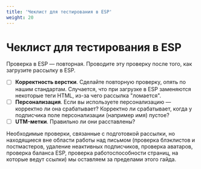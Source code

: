 ```yaml
---
title: 'Чеклист для тестирования в ESP'
weight: 20
---
```

# Чеклист для тестирования в ESP

Проверка в ESP &#x2014; повторная. Проводите эту проверку после того, как загрузите рассылку в ESP.

- [ ] **Корректность верстки**. Сделайте повторную проверку, опять по нашим стандартам. Случается, что при загрузке в ESP заменяются некоторые теги HTML, из-за чего рассылка "ломается".
- [ ] **Персонализация**. Если вы используете персонализацию &#x2014;  корректно ли она срабатывает? Корректно ли срабатывает, когда у подписчика поле персонализации (например имя) пустое?
- [ ] **UTM-метки**. Правильно ли они расставлены? 

Необходимые проверки, связанные с подготовкой рассылки, но находящиеся вне области работы над письмом (проверка блэклистов и постмастеров, удаление неактивных подписчиков, проверка аватаров, проверка баланса ESP, проверка работоспособности страниц, на которые ведут ссылки) мы оставляем за пределами этого гайда. 